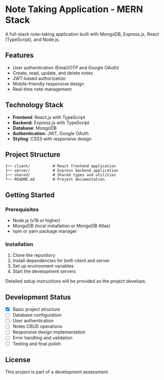 # Note Taking Application - MERN Stack

A full-stack note-taking application built with MongoDB, Express.js, React (TypeScript), and Node.js.

## Features

- User authentication (Email/OTP and Google OAuth)
- Create, read, update, and delete notes
- JWT-based authorization
- Mobile-friendly responsive design
- Real-time note management

## Technology Stack

- **Frontend**: React.js with TypeScript
- **Backend**: Express.js with TypeScript
- **Database**: MongoDB
- **Authentication**: JWT, Google OAuth
- **Styling**: CSS3 with responsive design

## Project Structure

```
├── client/          # React frontend application
├── server/          # Express backend application
├── shared/          # Shared types and utilities
└── README.md        # Project documentation
```

## Getting Started

### Prerequisites

- Node.js (v18 or higher)
- MongoDB (local installation or MongoDB Atlas)
- npm or yarn package manager

### Installation

1. Clone the repository
2. Install dependencies for both client and server
3. Set up environment variables
4. Start the development servers

Detailed setup instructions will be provided as the project develops.

## Development Status

- [x] Basic project structure
- [ ] Database configuration
- [ ] User authentication
- [ ] Notes CRUD operations
- [ ] Responsive design implementation
- [ ] Error handling and validation
- [ ] Testing and final polish

## License

This project is part of a development assessment.
